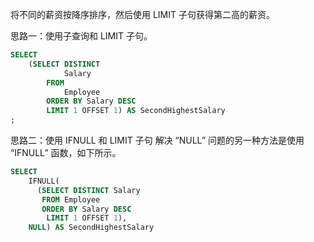 将不同的薪资按降序排序，然后使用 LIMIT 子句获得第二高的薪资。

思路一：使用子查询和 LIMIT 子句。
```sql
SELECT
    (SELECT DISTINCT
            Salary
        FROM
            Employee
        ORDER BY Salary DESC
        LIMIT 1 OFFSET 1) AS SecondHighestSalary
;
```
思路二：使用 IFNULL 和 LIMIT 子句
解决 “NULL” 问题的另一种方法是使用 “IFNULL” 函数，如下所示。
```sql
SELECT
    IFNULL(
      (SELECT DISTINCT Salary
       FROM Employee
       ORDER BY Salary DESC
        LIMIT 1 OFFSET 1),
    NULL) AS SecondHighestSalary
```